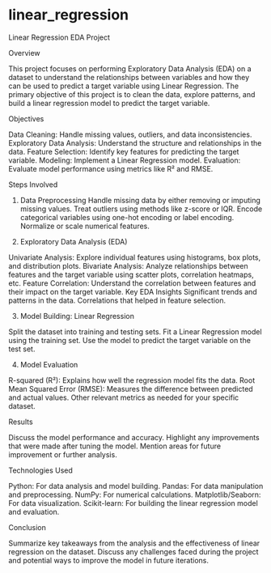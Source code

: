 # linear_regression

Linear Regression EDA Project

Overview

This project focuses on performing Exploratory Data Analysis (EDA) on a dataset to understand the relationships between variables and how they can be used to predict a target variable using Linear Regression. The primary objective of this project is to clean the data, explore patterns, and build a linear regression model to predict the target variable.

Objectives

Data Cleaning: Handle missing values, outliers, and data inconsistencies.
Exploratory Data Analysis: Understand the structure and relationships in the data.
Feature Selection: Identify key features for predicting the target variable.
Modeling: Implement a Linear Regression model.
Evaluation: Evaluate model performance using metrics like R² and RMSE.

Steps Involved

1. Data Preprocessing
Handle missing data by either removing or imputing missing values.
Treat outliers using methods like z-score or IQR.
Encode categorical variables using one-hot encoding or label encoding.
Normalize or scale numerical features.

2. Exploratory Data Analysis (EDA)
   
Univariate Analysis: Explore individual features using histograms, box plots, and distribution plots.
Bivariate Analysis: Analyze relationships between features and the target variable using scatter plots, correlation heatmaps, etc.
Feature Correlation: Understand the correlation between features and their impact on the target variable.
Key EDA Insights
Significant trends and patterns in the data.
Correlations that helped in feature selection.

3. Model Building: Linear Regression
   
Split the dataset into training and testing sets.
Fit a Linear Regression model using the training set.
Use the model to predict the target variable on the test set.

4. Model Evaluation
   
R-squared (R²): Explains how well the regression model fits the data.
Root Mean Squared Error (RMSE): Measures the difference between predicted and actual values.
Other relevant metrics as needed for your specific dataset.

Results

Discuss the model performance and accuracy.
Highlight any improvements that were made after tuning the model.
Mention areas for future improvement or further analysis.

Technologies Used

Python: For data analysis and model building.
Pandas: For data manipulation and preprocessing.
NumPy: For numerical calculations.
Matplotlib/Seaborn: For data visualization.
Scikit-learn: For building the linear regression model and evaluation.

Conclusion

Summarize key takeaways from the analysis and the effectiveness of linear regression on the dataset. Discuss any challenges faced during the project and potential ways to improve the model in future iterations.

